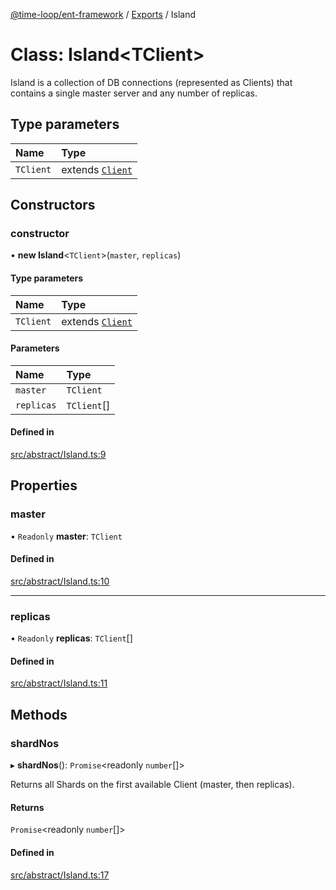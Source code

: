 [@time-loop/ent-framework](../README.md) / [Exports](../modules.md) / Island

# Class: Island<TClient\>

Island is a collection of DB connections (represented as Clients) that
contains a single master server and any number of replicas.

## Type parameters

| Name | Type |
| :------ | :------ |
| `TClient` | extends [`Client`](Client.md) |

## Constructors

### constructor

• **new Island**<`TClient`\>(`master`, `replicas`)

#### Type parameters

| Name | Type |
| :------ | :------ |
| `TClient` | extends [`Client`](Client.md) |

#### Parameters

| Name | Type |
| :------ | :------ |
| `master` | `TClient` |
| `replicas` | `TClient`[] |

#### Defined in

[src/abstract/Island.ts:9](https://github.com/clickup/rest-client/blob/master/src/abstract/Island.ts#L9)

## Properties

### master

• `Readonly` **master**: `TClient`

#### Defined in

[src/abstract/Island.ts:10](https://github.com/clickup/rest-client/blob/master/src/abstract/Island.ts#L10)

___

### replicas

• `Readonly` **replicas**: `TClient`[]

#### Defined in

[src/abstract/Island.ts:11](https://github.com/clickup/rest-client/blob/master/src/abstract/Island.ts#L11)

## Methods

### shardNos

▸ **shardNos**(): `Promise`<readonly `number`[]\>

Returns all Shards on the first available Client (master, then replicas).

#### Returns

`Promise`<readonly `number`[]\>

#### Defined in

[src/abstract/Island.ts:17](https://github.com/clickup/rest-client/blob/master/src/abstract/Island.ts#L17)
